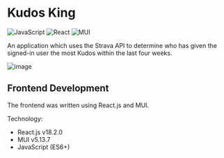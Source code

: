 # Kudos King
![JavaScript](https://img.shields.io/badge/javascript-%23323330.svg?style=for-the-badge&logo=javascript&logoColor=%23F7DF1E)
![React](https://img.shields.io/badge/react-%2320232a.svg?style=for-the-badge&logo=react&logoColor=%2361DAFB)
![MUI](https://img.shields.io/badge/MUI-%230081CB.svg?style=for-the-badge&logo=mui&logoColor=white)

An application which uses the Strava API to determine who has given the signed-in user the most Kudos within the last four weeks.

![image](https://github.com/Lucaseng/Kudos-King/assets/26078574/3a4eac2b-0ba5-41e4-b208-447af1254d49)


## Frontend Development
The frontend was written using React.js and MUI.

Technology:
- React.js v18.2.0
- MUI v5.13.7
- JavaScript (ES6+)
